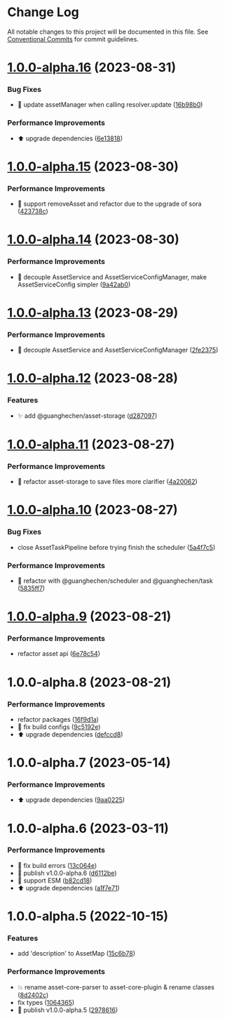 # Change Log

All notable changes to this project will be documented in this file.
See [Conventional Commits](https://conventionalcommits.org) for commit guidelines.

# [1.0.0-alpha.16](https://github.com/guanghechen/asset/compare/@guanghechen/asset-api@1.0.0-alpha.15...@guanghechen/asset-api@1.0.0-alpha.16) (2023-08-31)


### Bug Fixes

* 🐛 update assetManager when calling resolver.update ([16b98b0](https://github.com/guanghechen/asset/commit/16b98b00dff49c67ac63602d86f5a5e39a8e2c3c))


### Performance Improvements

* ⬆️ upgrade dependencies ([6e13818](https://github.com/guanghechen/asset/commit/6e138187f71a8793aaf7a7cdb1e4ae3171d3e4a5))





# [1.0.0-alpha.15](https://github.com/guanghechen/asset/compare/@guanghechen/asset-api@1.0.0-alpha.14...@guanghechen/asset-api@1.0.0-alpha.15) (2023-08-30)


### Performance Improvements

* 🎨 support removeAsset and refactor due to the upgrade of sora ([423738c](https://github.com/guanghechen/asset/commit/423738c06fa45516e6904746227c8ce0cc85ba67))





# [1.0.0-alpha.14](https://github.com/guanghechen/asset/compare/@guanghechen/asset-api@1.0.0-alpha.13...@guanghechen/asset-api@1.0.0-alpha.14) (2023-08-30)


### Performance Improvements

* 🎨 decouple AssetService and AssetServiceConfigManager, make AssetServiceConfig simpler ([9a42ab0](https://github.com/guanghechen/asset/commit/9a42ab0a3e2e654815508e82f2e5b340ff6b677b))





# [1.0.0-alpha.13](https://github.com/guanghechen/asset/compare/@guanghechen/asset-api@1.0.0-alpha.12...@guanghechen/asset-api@1.0.0-alpha.13) (2023-08-29)


### Performance Improvements

* 🎨 decouple AssetService and AssetServiceConfigManager ([2fe2375](https://github.com/guanghechen/asset/commit/2fe2375db525ef193c80991b162c05b3a6ba1d4e))





# [1.0.0-alpha.12](https://github.com/guanghechen/asset/compare/@guanghechen/asset-api@1.0.0-alpha.11...@guanghechen/asset-api@1.0.0-alpha.12) (2023-08-28)


### Features

* ✨ add @guanghechen/asset-storage ([d287097](https://github.com/guanghechen/asset/commit/d2870974f201c9a854fa8e7d315b91b34a6aa4d9))





# [1.0.0-alpha.11](https://github.com/guanghechen/asset/compare/@guanghechen/asset-api@1.0.0-alpha.10...@guanghechen/asset-api@1.0.0-alpha.11) (2023-08-27)


### Performance Improvements

* 🎨 refactor asset-storage to save files more clarifier ([4a20062](https://github.com/guanghechen/asset/commit/4a200621872ba78e5a4bda39f04117e8ceebac56))





# [1.0.0-alpha.10](https://github.com/guanghechen/asset/compare/@guanghechen/asset-api@1.0.0-alpha.9...@guanghechen/asset-api@1.0.0-alpha.10) (2023-08-27)


### Bug Fixes

* close AssetTaskPipeline before trying finish the scheduler ([5a4f7c5](https://github.com/guanghechen/asset/commit/5a4f7c596703607ec29a7da13f3cb7e3ec4e8c66))


### Performance Improvements

* 🎨 refactor with @guanghechen/scheduler and @guanghechen/task ([5835ff7](https://github.com/guanghechen/asset/commit/5835ff71b9817cf66a2830d2dd4086c8729e75e7))





# [1.0.0-alpha.9](https://github.com/guanghechen/asset/compare/@guanghechen/asset-api@1.0.0-alpha.8...@guanghechen/asset-api@1.0.0-alpha.9) (2023-08-21)


### Performance Improvements

* refactor asset api ([6e78c54](https://github.com/guanghechen/asset/commit/6e78c54f6b1d00896967db00c760f602876c126a))





# 1.0.0-alpha.8 (2023-08-21)


### Performance Improvements

* refactor packages ([16f9d1a](https://github.com/guanghechen/asset/commit/16f9d1ae0f23c51413955149f401c811a92a9b15))
* 🔧 fix build configs ([9c5192e](https://github.com/guanghechen/asset/commit/9c5192e838b8b5716679e8bbafcd58ee98435694))
* ⬆️ upgrade dependencies ([defccd8](https://github.com/guanghechen/asset/commit/defccd8c2067aca5c639738ad9abc68bdbbb2b7b))





# 1.0.0-alpha.7 (2023-05-14)


### Performance Improvements

* ⬆️ upgrade dependencies ([9aa0225](https://github.com/guanghechen/asset/commit/9aa0225a9330f1e268f8fc1d19dfcf8be11e24f2))



# 1.0.0-alpha.6 (2023-03-11)


### Performance Improvements

* 🔧 fix build errors ([13c064e](https://github.com/guanghechen/asset/commit/13c064efebac4097881bac8e3d4ffbd1aeb1b0ef))
* 🔖 publish v1.0.0-alpha.6 ([d6112be](https://github.com/guanghechen/asset/commit/d6112be6be89f9561864ef06c34ffeaf687f56bf))
* 🔧 support ESM ([b82cd18](https://github.com/guanghechen/asset/commit/b82cd1840f27dfcd0a4dd44d3371fdd60da643d8))
* ⬆️ upgrade dependencies ([a1f7e71](https://github.com/guanghechen/asset/commit/a1f7e71c98f986b4fec22947333a4e47add03286))



# 1.0.0-alpha.5 (2022-10-15)


### Features

* add 'description' to AssetMap ([15c6b78](https://github.com/guanghechen/asset/commit/15c6b785dccd6c12432b2ad00636bf153c225b3a))


### Performance Improvements

* :boom:  rename asset-core-parser to asset-core-plugin & rename classes ([8d2402c](https://github.com/guanghechen/asset/commit/8d2402cfb22c156072966320002754474f75cc1b))
* fix types ([1064365](https://github.com/guanghechen/asset/commit/10643653f0efec14984412c5730706173b07d9bd))
* 🔖 publish v1.0.0-alpha.5 ([2978616](https://github.com/guanghechen/asset/commit/29786168db238e3378e8de791b228d00ee113ac5))
